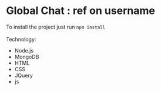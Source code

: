 # Global Chat : ref on  username
To install the project just run 
``` npm install ``` </br> </br>
Technology: 
* Node.js 
* MongoDB 
* HTML
* CSS 
* JQuery
* js
